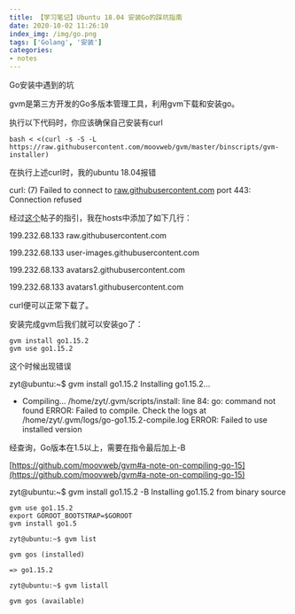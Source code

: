 ```yaml
---
title: 【学习笔记】Ubuntu 18.04 安装Go的踩坑指南
date: 2020-10-02 11:26:10
index_img: /img/go.png
tags: ['Golang', '安装']
categories: 
- notes
---
```

Go安装中遇到的坑
<!--more--->

gvm是第三方开发的Go多版本管理工具，利用gvm下载和安装go。

执行以下代码时，你应该确保自己安装有curl

```
bash < <(curl -s -S -L https://raw.githubusercontent.com/moovweb/gvm/master/binscripts/gvm-installer)
```

在执行上述curl时，我的ubuntu 18.04报错

curl: (7) Failed to connect to [raw.githubusercontent.com](http://raw.githubusercontent.com/) port 443: Connection refused

经过[这个]([https://github.com/hawtim/blog/issues/10](https://github.com/hawtim/blog/issues/10))帖子的指引，我在hosts中添加了如下几行：

199.232.68.133 raw.githubusercontent.com

199.232.68.133 user-images.githubusercontent.com

199.232.68.133 avatars2.githubusercontent.com

199.232.68.133 avatars1.githubusercontent.com

curl便可以正常下载了。

安装完成gvm后我们就可以安装go了：

```
gvm install go1.15.2
gvm use go1.15.2
```

这个时候出现错误

zyt@ubuntu:~$ gvm install go1.15.2
Installing go1.15.2...

- Compiling...
/home/zyt/.gvm/scripts/install: line 84: go: command not found
ERROR: Failed to compile. Check the logs at /home/zyt/.gvm/logs/go-go1.15.2-compile.log
ERROR: Failed to use installed version

经查询，Go版本在1.5以上，需要在指令最后加上-B

[https://github.com/moovweb/gvm#a-note-on-compiling-go-15](https://github.com/moovweb/gvm#a-note-on-compiling-go-15)

zyt@ubuntu:~$ gvm install go1.15.2 -B
Installing go1.15.2 from binary source

```
gvm use go1.15.2
export GOROOT_BOOTSTRAP=$GOROOT
gvm install go1.5

zyt@ubuntu:~$ gvm list

gvm gos (installed)

=> go1.15.2

zyt@ubuntu:~$ gvm listall

gvm gos (available)
```